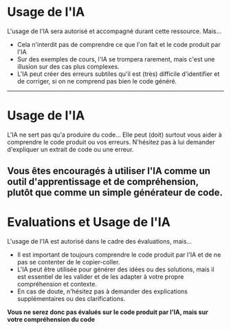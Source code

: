 # Usage de l'IA

L'usage de l'IA sera autorisé et accompagné durant cette ressource. Mais...

* Cela n'interdit pas de comprendre ce que l'on fait et le code produit par l'IA
* Sur des exemples de cours, l'IA se trompera rarement, mais c'est une illusion sur des cas plus complexes.
* L'IA peut créer des erreurs subtiles qu'il est (très) difficile d'identifier et de corriger, si on ne comprend pas bien le code généré.

---

# Usage de l'IA

L'IA ne sert pas qu'a produire du code... Elle peut (doit) surtout vous aider à comprendre le code produit ou vos erreurs. N'hésitez pas à lui demander d'expliquer un extrait de code ou une erreur.

Vous êtes encouragés à utiliser l'IA comme un outil d'apprentissage et de compréhension, plutôt que comme un simple générateur de code.
---

# Evaluations et Usage de l'IA

L'usage de l'IA est autorisé dans le cadre des évaluations, mais...

* Il est important de toujours comprendre le code produit par l'IA et de ne pas se contenter de le copier-coller.
* L'IA peut être utilisée pour générer des idées ou des solutions, mais il est essentiel de les valider et de les adapter à votre propre compréhension et contexte.
* En cas de doute, n'hésitez pas à demander des explications supplémentaires ou des clarifications.

**Vous ne serez donc pas évalués sur le code produit par l'IA, mais sur votre compréhension du code**

